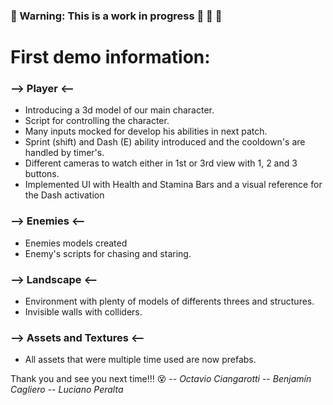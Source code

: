 ### :construction_worker: Warning: This is a work in progress :construction: :construction: :construction: 

# First demo information:
### --> Player <--
- Introducing a 3d model of our main character.
- Script for controlling the character.
- Many inputs mocked for develop his abilities in next patch.
- Sprint (shift) and Dash (E) ability introduced and the cooldown's are handled by timer's.
- Different cameras to watch either in 1st or 3rd view with 1, 2 and 3 buttons.
- Implemented UI with Health and Stamina Bars and a visual reference for the Dash activation

### --> Enemies <--
- Enemies models created
- Enemy's scripts for chasing and staring.

### --> Landscape <--
- Environment with plenty of models of differents threes and structures.
- Invisible walls with colliders.

### --> Assets and Textures <--
- All assets that were multiple time used are now prefabs.

Thank you and see you next time!!! :dizzy_face:
-- *Octavio Ciangarotti*
-- *Benjamín Cagliero*
-- *Luciano Peralta*
